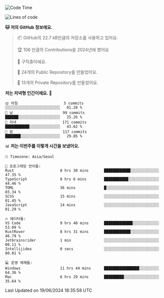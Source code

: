   <!--START_SECTION:waka-->
![Code Time](http://img.shields.io/badge/Code%20Time-662%20hrs%2015%20mins-blue)

![Lines of code](https://img.shields.io/badge/%EC%A0%80%EB%8A%94%20%EC%97%AC%ED%83%9C%EA%B9%8C%EC%A7%80%20-358.8%20thousand%20%EC%A4%84%EC%9D%98%20%EC%BD%94%EB%93%9C%EB%A5%BC%20%EC%9E%91%EC%84%B1%ED%96%88%EC%96%B4%EC%9A%94.-blue)

**🐱 저의 GitHub 정보에요.** 

> 📦 GitHub의 22.7 kB만큼의 저장소를 사용하고 있어요. 
 > 
> 🏆 106 만큼의 Contributions을 2024년에 했어요
 > 
> 💼 구직중이에요.
 > 
> 📜 24개의 Public Repository를 만들었어요. 
 > 
> 🔑 13개의 Private Repository를 만들었어요. 
 > 
**저는 저녁형 인간이에요. 🦉** 

```text
🌞 아침                     5 commits           ░░░░░░░░░░░░░░░░░░░░░░░░░   01.28 % 
🌆 낮　                     99 commits          ██████░░░░░░░░░░░░░░░░░░░   25.26 % 
🌃 저녁                     171 commits         ███████████░░░░░░░░░░░░░░   43.62 % 
🌙 밤　                     117 commits         ███████░░░░░░░░░░░░░░░░░░   29.85 % 
```


📊 **저는 이번주를 이렇게 시간을 보냈어요.** 

```text
🕑︎ Timezone: Asia/Seoul

💬 프로그래밍 언어들: 
Rust                     8 hrs 38 mins       ████████████░░░░░░░░░░░░░   47.35 % 
TypeScript               8 hrs 6 mins        ███████████░░░░░░░░░░░░░░   44.46 % 
TOML                     36 mins             █░░░░░░░░░░░░░░░░░░░░░░░░   03.34 % 
SCSS                     15 mins             ░░░░░░░░░░░░░░░░░░░░░░░░░   01.45 % 
JavaScript               14 mins             ░░░░░░░░░░░░░░░░░░░░░░░░░   01.29 % 

🔥 에디터들: 
VS Code                  9 hrs 40 mins       █████████████░░░░░░░░░░░░   53.09 % 
RustRover                8 hrs 31 mins       ████████████░░░░░░░░░░░░░   46.79 % 
Jetbrainsrider           1 min               ░░░░░░░░░░░░░░░░░░░░░░░░░   00.11 % 
Intellijidea             0 secs              ░░░░░░░░░░░░░░░░░░░░░░░░░   00.01 % 

💻 운영 체제들: 
Windows                  11 hrs 44 mins      ████████████████░░░░░░░░░   64.36 % 
Mac                      6 hrs 29 mins       █████████░░░░░░░░░░░░░░░░   35.64 % 
```


 Last Updated on 19/06/2024 18:35:58 UTC
<!--END_SECTION:waka-->
